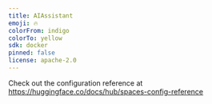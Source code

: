 ```yaml
---
title: AIAssistant
emoji: 🔥
colorFrom: indigo
colorTo: yellow
sdk: docker
pinned: false
license: apache-2.0
---
```


Check out the configuration reference at https://huggingface.co/docs/hub/spaces-config-reference